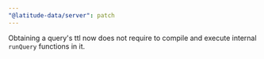 ```yaml
---
"@latitude-data/server": patch
---
```


Obtaining a query's ttl now does not require to compile and execute internal `runQuery` functions in it.
